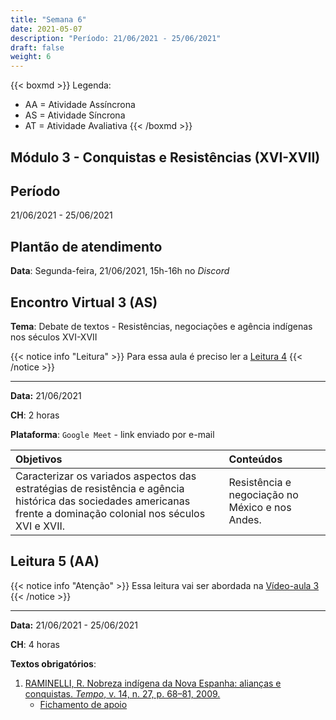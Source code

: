 ```yaml
---
title: "Semana 6"
date: 2021-05-07
description: "Período: 21/06/2021 - 25/06/2021"
draft: false
weight: 6
---
```


{{< boxmd >}}
Legenda: 
- AA = Atividade Assíncrona
- AS = Atividade Síncrona
- AT = Atividade Avaliativa
{{< /boxmd >}}

## Módulo 3 - Conquistas e Resistências (XVI-XVII)

## Período

21/06/2021 - 25/06/2021

## Plantão de atendimento

**Data**: Segunda-feira, 21/06/2021, 15h-16h no *Discord*

## Encontro Virtual 3 (AS)

**Tema**: Debate de textos - Resistências, negociações e agência indígenas nos séculos XVI-XVII

{{< notice info "Leitura" >}}
Para essa aula é preciso ler a [Leitura 4](https://cclhm0057.netlify.app/semanal/sem4/#leitura-4-aa)
{{< /notice >}}

***

**Data:**  21/06/2021

**CH**: 2 horas

**Plataforma**: `Google Meet` - link enviado por e-mail

| Objetivos           | Conteúdos         |
|:--------------------|:------------------|
| Caracterizar os variados aspectos das estratégias de resistência e agência histórica das sociedades americanas frente a dominação colonial nos séculos XVI e XVII. | Resistência e negociação no México e nos Andes. |

## Leitura 5 (AA)

{{< notice info "Atenção" >}}
Essa leitura vai ser abordada na [Vídeo-aula 3](https://cclhm0057.netlify.app/semanal/sem7/#v%C3%ADdeo-aula-3-aa)
{{< /notice >}}

***

**Data:**  21/06/2021 - 25/06/2021

**CH**: 4 horas

**Textos obrigatórios**:
1. [RAMINELLI, R. Nobreza indígena da Nova Espanha: alianças e conquistas. *Tempo*, v. 14, n. 27, p. 68–81, 2009.](https://ericbrasiln.github.io/cclhm0057_ihl/textos/mod_4/Raminelli.pdf)
   - [Fichamento de apoio](https://ericbrasiln.github.io/cclhm0057_ihl/textos/mod_4/2021-02-01-fichamento-raminelli.html)
